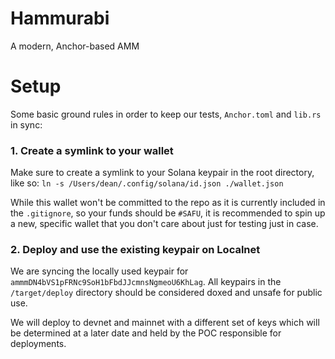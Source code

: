 # Hammurabi
A modern, Anchor-based AMM

# Setup
Some basic ground rules in order to keep our tests, `Anchor.toml` and `lib.rs` in sync:

### 1. Create a symlink to your wallet
Make sure to create a symlink to your Solana keypair in the root directory, like so:
`ln -s /Users/dean/.config/solana/id.json ./wallet.json`

While this wallet won't be committed to the repo as it is currently included in the `.gitignore`, so your funds should be `#SAFU`, it is recommended to spin up a new, specific wallet that you don't care about just for testing just in case.

### 2. Deploy and use the existing keypair on Localnet
We are syncing the locally used keypair for `ammmDN4bVS1pFRNc9SoH1bFbdJJcmnsNgmeoU6KhLag`. All keypairs in the `/target/deploy` directory should be considered doxed and unsafe for public use.

We will deploy to devnet and mainnet with a different set of keys which will be determined at a later date and held by the POC responsible for deployments.
